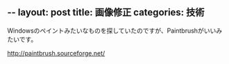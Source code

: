 --
layout: post
title: 画像修正
categories: 技術
--

Windowsのペイントみたいなものを探していたのですが、Paintbrushがいいみたいです。
 

<a href="http://paintbrush.sourceforge.net/" target="_blank">http://paintbrush.sourceforge.net/</a>

